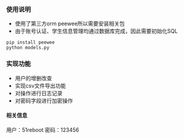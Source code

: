 ### 使用说明
- 使用了第三方orm peewee所以需要安装相关包
- 由于账号认证、学生信息管理均通过数据库完成，因此需要初始化SQL
```
pip install peewee
python models.py

```

### 实现功能
- 用户的增删改查
- 实现csv文件导出功能
- 对操作进行日志记录
- 对密码字段进行加密操作

#### 相关信息
用户：51reboot
密码：123456